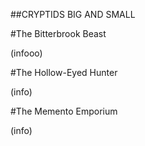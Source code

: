 
##CRYPTIDS BIG AND SMALL

#The Bitterbrook Beast

(infooo)

#The Hollow-Eyed Hunter

(info)

#The Memento Emporium

(info)
